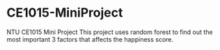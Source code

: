 # CE1015-MiniProject
NTU CE1015 Mini Project
This project uses random forest to find out the most important 3 factors that affects the happiness score. 

